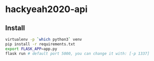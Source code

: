 # hackyeah2020-api

## Install

```bash
virtualenv -p `which python3` venv
pip install -r requirements.txt
export FLASK_APP=app.py
flask run # default port 5000, you can change it with: [-p 1337]
```
